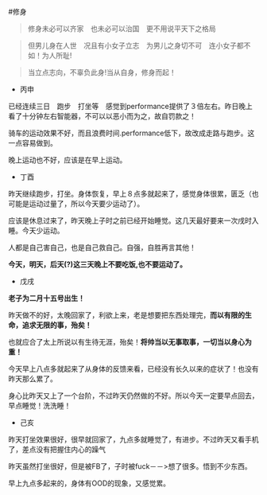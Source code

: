 #修身　　
>修身未必可以齐家　也未必可以治国　更不用说平天下之格局    

>但男儿身在人世　况且有小女子立志　为男儿之身切不可　连小女子都不如！为人所耻!

>当立点志向，不辜负此身!当从自身，修身而起！  

* 丙申  

已经连续三日　跑步　打坐等　感觉到performance提供了３倍左右。昨日晚上看了十分钟左右智能器，不可以以恶小而为之，故自罚款之！  

骑车的运动效果不好，而且浪费时间.performance低下，故改成走路与跑步。这一点容易做到。  

晚上运动也不好，应该是在早上运动。  


* 丁酉 

昨天继续跑步，打坐。身体恢复，早上８点多就起来了，感觉身体很累，匮乏（也可能是运动过量了，所以今天要少运动了）。 

应该是休息过来了，昨天晚上子时之前已经开始睡觉。这几天最好要来一次戌时入睡。今天少运动。  

人都是自己害自己，也是自己救自己。自强，自胜再言其他！  

**今天，明天，后天(?)这三天晚上不要吃饭,也不要运动了。**

* 戊戌 

**老子为二月十五号出生！**　　

昨天做不的好，太晚回家了，利欲上来，老是想要把东西处理完，**而以有限的生命，追求无限的事，殆矣！**

也就应合了太上所说以有生待无涯，殆矣！**将帅当以无事取事，一切当以身心为重！**

今天早上八点多就起来了从身体的反馈来看，已经没有长久以来的症状了！也没有昨天那么累了。

身心比昨天又上了一个台阶，不过昨天仍然做的不好。所以今天一定要早点回去，早点睡觉！洗洗睡！

* 己亥

昨天打坐效果很好，很早就回家了，九点多就睡觉了，有进步。不过昨天又看手机了，差点没有把握住内心的躁气

昨天虽然打坐很好，但是被FB了，子时被fuck－－>想了很多。悟到不少东西。

早上九点多起来的，身体有OOD的现象，又感觉累。
